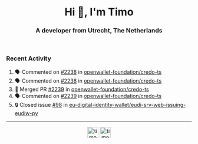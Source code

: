 <h1 align="center">Hi 👋, I'm Timo</h1>
<h3 align="center">A developer from Utrecht, The Netherlands</h3>
<br/>
<!-- https://github.com/rahuldkjain/github-profile-readme-generator --!>

<!--  <p align="left"><img src="https://github-readme-stats.vercel.app/api?username=timoglastra&show_icons=true&count_private=true&" alt="timoglastra" /></p> --!>

<!--
Github language stats
<p align="left"><img src="https://github-readme-stats.vercel.app/api/top-langs/?username=timoglastra&layout=compact" alt="timoglastra" /><p>
-->

<!-- Codestats language stats -->
<!-- <p align="left"><img src="https://codestats-readme.vercel.app/api/top-langs/?username=timoglastra&layout=compact&language_count=12" alt="timoglastra" /><p>    --!>
  
<h3>Recent Activity</h3>

<!--START_SECTION:activity-->
1. 🗣 Commented on [#2238](https://github.com/openwallet-foundation/credo-ts/pull/2238#issuecomment-2757325325) in [openwallet-foundation/credo-ts](https://github.com/openwallet-foundation/credo-ts)
2. 🗣 Commented on [#2238](https://github.com/openwallet-foundation/credo-ts/pull/2238#issuecomment-2757274425) in [openwallet-foundation/credo-ts](https://github.com/openwallet-foundation/credo-ts)
3. 🎉 Merged PR [#2239](https://github.com/openwallet-foundation/credo-ts/pull/2239) in [openwallet-foundation/credo-ts](https://github.com/openwallet-foundation/credo-ts)
4. 🗣 Commented on [#2239](https://github.com/openwallet-foundation/credo-ts/pull/2239#issuecomment-2750912316) in [openwallet-foundation/credo-ts](https://github.com/openwallet-foundation/credo-ts)
5. 🔒 Closed issue [#98](https://github.com/eu-digital-identity-wallet/eudi-srv-web-issuing-eudiw-py/issues/98) in [eu-digital-identity-wallet/eudi-srv-web-issuing-eudiw-py](https://github.com/eu-digital-identity-wallet/eudi-srv-web-issuing-eudiw-py)
<!--END_SECTION:activity-->

---

<p align="center">
<a href="https://twitter.com/timoglastra" target="blank"><img align="center" src="https://cdn.jsdelivr.net/npm/simple-icons@3.0.1/icons/twitter.svg" alt="timoglastra" height="30" width="30" /></a>
<a href="https://linkedin.com/in/timoglastra" target="blank"><img align="center" src="https://cdn.jsdelivr.net/npm/simple-icons@3.0.1/icons/linkedin.svg" alt="timoglastra" height="30" width="30" /></a>
</p>



